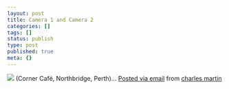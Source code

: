 ```yaml
---
layout: post
title: Camera 1 and Camera 2
categories: []
tags: []
status: publish
type: post
published: true
meta: {}
---
```




[![](http://posterous.com/getfile/files.posterous.com/charlesmartin/gz6BwHjTKODY7e72Y8Fcx14xczjRp36O6HAhtU8wE3HsBuZQ4wLkcEuDPaoF/IMG_4888.jpeg.scaled.500.jpg)](http://posterous.com/getfile/files.posterous.com/charlesmartin/E8LNscoZHjN43tvsoFSSqJDZnG6q0wJasKfVUuv4FTOBjlZTrjwCQzaFz6tx/IMG_4888.jpeg.scaled.1000.jpg) 
(Corner Café, Northbridge, Perth)... 
[Posted via email](http://posterous.com)  from 
[charles martin](http://charlesmartin.posterous.com/camera-1-and-camera-2)
